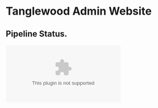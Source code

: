 # Tanglewood Admin Website

## Pipeline Status.
[![Build Status](https://dev.azure.com/ckruzicki/Tanglewood%20Admin/_apis/build/status%2Fckruzicki.TanglewoodCandleCo.Wasm?branchName=main)](https://dev.azure.com/ckruzicki/Tanglewood%20Admin/_build/latest?definitionId=18&branchName=main)
